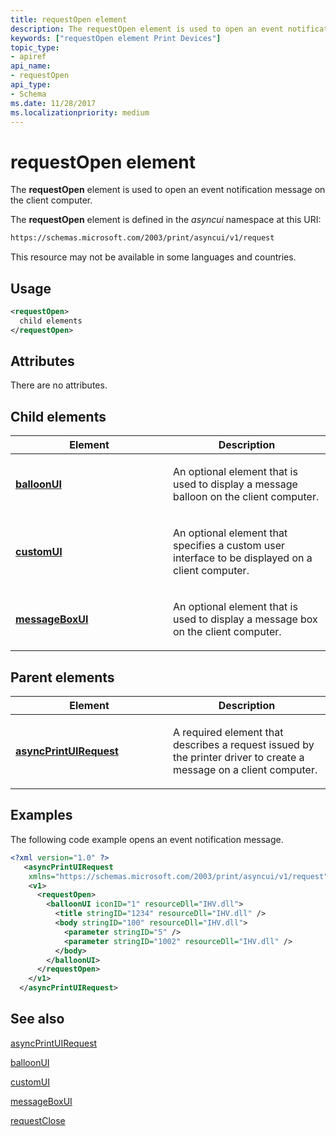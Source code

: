 ```yaml
---
title: requestOpen element
description: The requestOpen element is used to open an event notification message on the client computer.
keywords: ["requestOpen element Print Devices"]
topic_type:
- apiref
api_name:
- requestOpen
api_type:
- Schema
ms.date: 11/28/2017
ms.localizationpriority: medium
---
```


# requestOpen element

The **requestOpen** element is used to open an event notification message on the client computer.

The **requestOpen** element is defined in the *asyncui* namespace at this URI:

```xml
https://schemas.microsoft.com/2003/print/asyncui/v1/request
```

This resource may not be available in some languages and countries.

## Usage

```xml
<requestOpen>
  child elements
</requestOpen>
```

## Attributes

There are no attributes.

## Child elements

<table>
<colgroup>
<col width="50%" />
<col width="50%" />
</colgroup>
<thead>
<tr class="header">
<th>Element</th>
<th>Description</th>
</tr>
</thead>
<tbody>
<tr class="odd">
<td><p><a href="balloonui.md" data-raw-source="[&lt;strong&gt;balloonUI&lt;/strong&gt;](balloonui.md)"><strong>balloonUI</strong></a></p></td>
<td><p></p>
<p>An optional element that is used to display a message balloon on the client computer.</p></td>
</tr>
<tr class="even">
<td><p><a href="customui.md" data-raw-source="[&lt;strong&gt;customUI&lt;/strong&gt;](customui.md)"><strong>customUI</strong></a></p></td>
<td><p></p>
<p>An optional element that specifies a custom user interface to be displayed on a client computer.</p></td>
</tr>
<tr class="odd">
<td><p><a href="messageboxui.md" data-raw-source="[&lt;strong&gt;messageBoxUI&lt;/strong&gt;](messageboxui.md)"><strong>messageBoxUI</strong></a></p></td>
<td><p></p>
<p>An optional element that is used to display a message box on the client computer.</p></td>
</tr>
</tbody>
</table>

## Parent elements

<table>
<colgroup>
<col width="50%" />
<col width="50%" />
</colgroup>
<thead>
<tr class="header">
<th>Element</th>
<th>Description</th>
</tr>
</thead>
<tbody>
<tr class="odd">
<td><p><a href="asyncprintuirequest.md" data-raw-source="[&lt;strong&gt;asyncPrintUIRequest&lt;/strong&gt;](asyncprintuirequest.md)"><strong>asyncPrintUIRequest</strong></a></p></td>
<td><p></p>
<p>A required element that describes a request issued by the printer driver to create a message on a client computer.</p></td>
</tr>
</tbody>
</table>

## Examples

The following code example opens an event notification message.

```xml
<?xml version="1.0" ?>
   <asyncPrintUIRequest
    xmlns="https://schemas.microsoft.com/2003/print/asyncui/v1/request">
    <v1>
      <requestOpen>
        <balloonUI iconID="1" resourceDll="IHV.dll">
          <title stringID="1234" resourceDll="IHV.dll" />
          <body stringID="100" resourceDll="IHV.dll">
            <parameter stringID="5" />
            <parameter stringID="1002" resourceDll="IHV.dll" />
          </body>
        </balloonUI>
      </requestOpen>
    </v1>
  </asyncPrintUIRequest>
```

## See also

[asyncPrintUIRequest](asyncprintuirequest.md)

[balloonUI](balloonui.md)

[customUI](customui.md)

[messageBoxUI](messageboxui.md)

[requestClose](requestclose.md)
